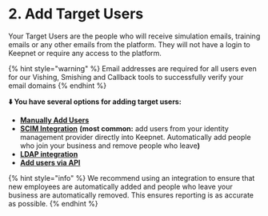 # 2. Add Target Users

Your Target Users are the people who will receive simulation emails, training emails or any other emails from the platform. They will not have a login to Keepnet or require any access to the platform.

{% hint style="warning" %}
Email addresses are required for all users even for our Vishing, Smishing and Callback tools to successfully verify your email domains
{% endhint %}

**⬇️ You have several options for adding target users:**&#x20;

* [**Manually Add Users**](add-users-via-csv.md)
* [**SCIM Integration**](add-users-via-scim/) **(most common:** add users from your identity management provider directly into Keepnet. Automatically add people who join your business and remove people who leav&#x65;**)**
* [**LDAP integration**](add-users-via-ldap.md)
* [**Add users via API**](add-users-via-api.md)

{% hint style="info" %}
We recommend using an integration to ensure that new employees are automatically added and people who leave your business are automatically removed. This ensures reporting is as accurate as possible.
{% endhint %}

